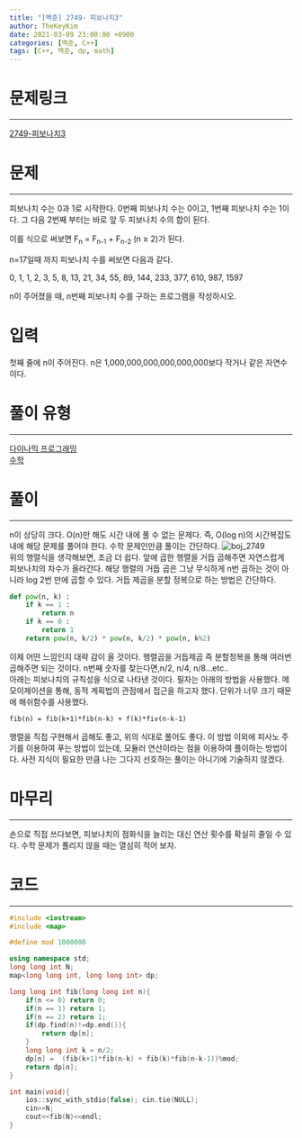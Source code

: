 ```yaml
---
title: "[백준] 2749- 피보나치3"
author: TheKeyKim
date: 2021-03-09 23:00:00 +0900
categories: [백준, C++]
tags: [C++, 백준, dp, math]
---
```


# 문제링크
***
[2749-피보나치3](https://www.acmicpc.net/problem/2749)
# 문제
***
<div id="problem_description" class="problem-text">
				<p>피보나치 수는 0과 1로 시작한다. 0번째 피보나치 수는 0이고, 1번째 피보나치 수는 1이다. 그 다음 2번째 부터는 바로 앞 두 피보나치 수의 합이 된다.</p>

<p>이를 식으로 써보면 F<sub>n</sub> = F<sub>n-1</sub> + F<sub>n-2</sub> (n ≥ 2)가 된다.</p>

<p>n=17일때 까지 피보나치 수를 써보면 다음과 같다.</p>

<p>0, 1, 1, 2, 3, 5, 8, 13, 21, 34, 55, 89, 144, 233, 377, 610, 987, 1597</p>

<p>n이 주어졌을 때, n번째 피보나치 수를 구하는 프로그램을 작성하시오.</p>
</div>

# 입력
<p>첫째 줄에 n이 주어진다. n은 1,000,000,000,000,000,000보다 작거나 같은 자연수이다.</p>

# 풀이 유형
***
[다이나믹 프로그래밍](/tags/dp)<br>
[수학](/tags/math)

# 풀이
***
n이 상당히 크다. O(n)만 해도 시간 내에 풀 수 없는 문제다. 즉, O(log n)의 시간복잡도 내에 해당 문제를 풀어야 한다. 수학 문제인만큼 풀이는 간단하다.
![boj_2749](https://user-images.githubusercontent.com/55990555/110491897-07db6280-8135-11eb-8a3e-c631ec78bf32.png) <br>
위의 행렬식을 생각해보면, 조금 더 쉽다. 앞에 곱한 행렬을 거듭 곱해주면 자연스럽게 피보나치의 차수가 올라간다. 해당 행렬의 거듭 곱은 그냥 무식하게 n번 곱하는 것이 아니라 log 2번 만에 곱할 수 있다. 거듭 제곱을 분할 정복으로 하는 방법은 간단하다. 
```python
def pow(n, k) :
    if k == 1 :
        return n
    if k == 0 :
        return 1
    return pow(n, k/2) * pow(n, k/2) * pow(n, k%2)
```
이제 어떤 느낌인지 대략 감이 올 것이다. 행렬곱을 거듭제곱 즉 분할정복을 통해 여러번 곱해주면 되는 것이다. n번째 숫자를 찾는다면,n/2, n/4, n/8...etc.. <br>
아래는 피보나치의 규칙성을 식으로 나타낸 것이다. 필자는 아래의 방법을 사용했다. 메모이제이션을 통해, 동적 계획법의 관점에서 접근을 하고자 했다. 단위가 너무 크기 때문에 해쉬함수를 사용했다.
```
fib(n) = fib(k+1)*fib(n-k) + f(k)*fiv(n-k-1)
```
행렬을 직접 구현해서 곱해도 좋고, 위의 식대로 풀어도 좋다. 이 방법 이외에 피사노 주기를 이용하여 푸는 방법이 있는데, 모듈러 연산이라는 점을 이용하여 풀이하는 방법이다. 사전 지식이 필요한 만큼 나는 그다지 선호하는 풀이는 아니기에 기술하지 않겠다.
# 마무리
***
손으로 직접 쓰다보면, 피보나치의 점화식을 늘리는 대신 연산 횟수를 확실히 줄일 수 있다. 수학 문제가 풀리지 않을 때는 열심히 적어 보자. 
# 코드
***
```c++
#include <iostream>
#include <map>

#define mod 1000000

using namespace std;
long long int N;
map<long long int, long long int> dp;

long long int fib(long long int n){
    if(n <= 0) return 0;
    if(n == 1) return 1;
    if(n == 2) return 1;
    if(dp.find(n)!=dp.end()){
        return dp[n];
    }
    long long int k = n/2;
    dp[n] =  (fib(k+1)*fib(n-k) + fib(k)*fib(n-k-1))%mod;
    return dp[n];
}

int main(void){
    ios::sync_with_stdio(false); cin.tie(NULL);
    cin>>N;
    cout<<fib(N)<<endl;
}
```
